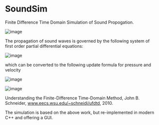 # SoundSim

Finite Difference Time Domain Simulation of Sound Propogation.

![image](https://user-images.githubusercontent.com/2046227/200026064-386bdda2-cd3a-4a7b-b556-ece29e71c23c.png)

The propagation of sound waves is governed by the following system of first order partial differential
equations:

![image](https://user-images.githubusercontent.com/2046227/196517720-22b888f3-21b4-4761-bb5d-7346c2e97728.png)

which can be converted to the following update formula for pressure and velocity

![image](https://user-images.githubusercontent.com/2046227/196518566-7f98a14e-20f6-4ee6-972e-c9dea9083192.png)


![image](https://user-images.githubusercontent.com/2046227/196518987-9fb5ef3e-dcad-49c4-9082-6f6186d7769e.png)


Understanding the Finite-Difference Time-Domain Method, John B. Schneider, www.eecs.wsu.edu/~schneidj/ufdtd, 2010.

The simulation is based on the above work, but re-implemented in modern C++ and offering a GUI.
